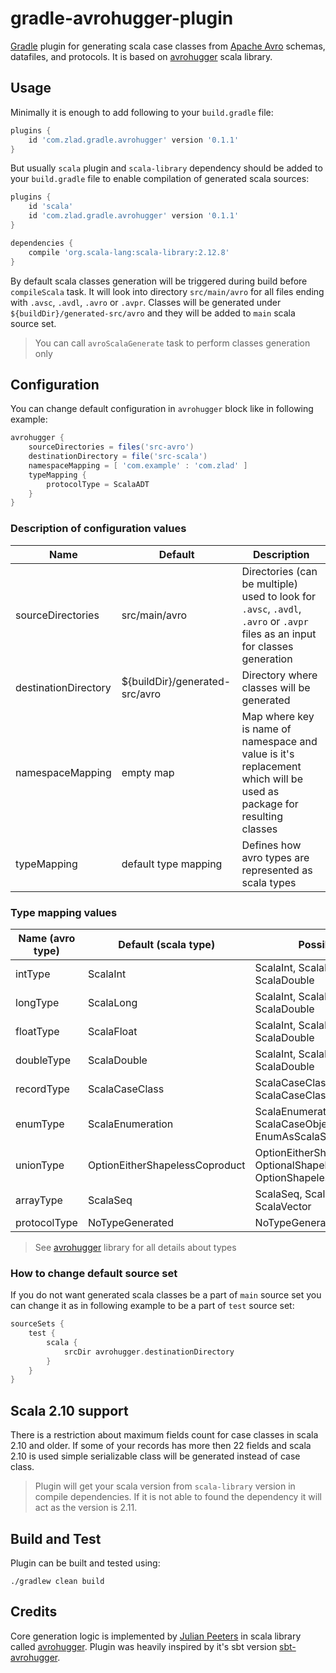 # gradle-avrohugger-plugin

[Gradle](https://gradle.org) plugin for generating scala case classes from [Apache Avro](https://avro.apache.org/) schemas, datafiles, and protocols. 
It is based on [avrohugger](https://github.com/julianpeeters/avrohugger) scala library.

## Usage

Minimally it is enough to add following to your `build.gradle` file:
                                    
```groovy
plugins {
    id 'com.zlad.gradle.avrohugger' version '0.1.1'
}
```

But usually `scala` plugin and `scala-library` dependency should be added to your `build.gradle` file 
to enable compilation of generated scala sources:

```groovy
plugins {
    id 'scala'
    id 'com.zlad.gradle.avrohugger' version '0.1.1'
}

dependencies {
    compile 'org.scala-lang:scala-library:2.12.8'
}
```

By default scala classes generation will be triggered during build before `compileScala` task. 
It will look into directory `src/main/avro` for all files ending with `.avsc`, `.avdl`, `.avro` or `.avpr`.
Classes will be generated under `${buildDir}/generated-src/avro` and they will be added to `main` scala source set.

> You can call `avroScalaGenerate` task to perform classes generation only

## Configuration

You can change default configuration in `avrohugger` block like in following example:

```groovy
avrohugger {
    sourceDirectories = files('src-avro')
    destinationDirectory = file('src-scala')
    namespaceMapping = [ 'com.example' : 'com.zlad' ]
    typeMapping {
        protocolType = ScalaADT
    }
}
```

### Description of configuration values

| Name                       | Default                               | Description                              |
| -------------------------- | ------------------------------------- | ---------------------------------------- |
| sourceDirectories          | src/main/avro                         | Directories (can be multiple) used to look for `.avsc`, `.avdl`, `.avro` or `.avpr` files as an input for classes generation |
| destinationDirectory       | ${buildDir}/generated-src/avro        | Directory where classes will be generated |
| namespaceMapping           | empty map                             | Map where key is name of namespace and value is it's replacement which will be used as package for resulting classes |
| typeMapping                | default type mapping                  | Defines how avro types are represented as scala types |
  
### Type mapping values

| Name (avro type)           | Default (scala type)                 | PossibleValues                    |
| ---------------------------| -------------------------------------| ----------------------------------| 
| intType                    | ScalaInt                             | ScalaInt, ScalaLong, ScalaFloat, ScalaDouble |
| longType                   | ScalaLong                            | ScalaInt, ScalaLong, ScalaFloat, ScalaDouble |   
| floatType                  | ScalaFloat                           | ScalaInt, ScalaLong, ScalaFloat, ScalaDouble |   
| doubleType                 | ScalaDouble                          | ScalaInt, ScalaLong, ScalaFloat, ScalaDouble |   
| recordType                 | ScalaCaseClass                       | ScalaCaseClass, ScalaCaseClassWithSchema |
| enumType                   | ScalaEnumeration                     | ScalaEnumeration, JavaEnum, ScalaCaseObjectEnum, EnumAsScalaString |   
| unionType                  | OptionEitherShapelessCoproduct       | OptionEitherShapelessCoproduct, OptionalShapelessCoproduct, OptionShapelessCoproduct |   
| arrayType                  | ScalaSeq                             | ScalaSeq, ScalaArray, ScalaList, ScalaVector |   
| protocolType               | NoTypeGenerated                      | NoTypeGenerated, ScalaADT |

> See [avrohugger](https://github.com/julianpeeters/avrohugger) library for all details about types

### How to change default source set

If you do not want generated scala classes be a part of `main` source set you can change it as in following example to be a part of `test` source set:

```groovy
sourceSets {
    test {
        scala {
            srcDir avrohugger.destinationDirectory
        }
    }
}
```

## Scala 2.10 support

There is a restriction about maximum fields count for case classes in scala 2.10 and older.
If some of your records has more then 22 fields and scala 2.10 is used 
simple serializable class will be generated instead of case class.

>Plugin will get your scala version from `scala-library` version in compile dependencies. 
If it is not able to found the dependency it will act as the version is 2.11.  

## Build and Test

Plugin can be built and tested using:

    ./gradlew clean build

## Credits

Core generation logic is implemented by [Julian Peeters](https://github.com/julianpeeters) 
in scala library called [avrohugger](https://github.com/julianpeeters/avrohugger).
Plugin was heavily inspired by it's sbt version [sbt-avrohugger](https://github.com/julianpeeters/sbt-avrohugger). 

